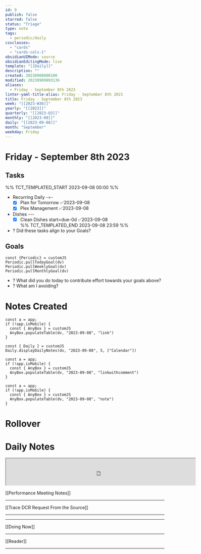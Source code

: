 ```yaml
---
id: 9
publish: false
starred: false
status: "Triage"
type: note
tags:
  - periodic/daily
cssclasses:
  - "cards"
  - "cards-cols-1"
obsidianUIMode: source
obsidianEditingMode: live
template: "[[Daily]]"
description: ""
created: 20230908000100
modified: 20230909093136
aliases:
  - Friday - September 8th 2023
linter-yaml-title-alias: Friday - September 8th 2023
title: Friday - September 8th 2023
week: "[[2023-W36]]"
yearly: "[[2023]]"
quarterly: "[[2023-Q3]]"
monthly: "[[2023-09]]"
daily: "[[2023-09-08]]"
month: "September"
weekday: Friday
---
```


# Friday - September 8th 2023

## Tasks

%% TCT_TEMPLATED_START 2023-09-08 00:00 %%
* Recurring Daily -=-
    - [x] Plan for Tomorrow ✅2023-09-08
    - [x] Plex Management ✅2023-09-08
* Dishes ---
    - [x] Clean Dishes start=due-0d ✅2023-09-08  
%% TCT_TEMPLATED_END 2023-09-08 23:59 %%
* ? Did these tasks align to your Goals?

## Goals

```dataviewjs
const {Periodic} = customJS
Periodic.pullTodayGoal(dv)
Periodic.pullWeeklyGoal(dv)
Periodic.pullMonthlyGoal(dv)
```

* ? What did you do today to contribute effort towards your goals above?
* ? What am I avoiding?

# Notes Created

```dataviewjs
const a = app;
if (!app.isMobile) {
  const { AnyBox } = customJS
  AnyBox.populateTable(dv, "2023-09-08", "link")
}
```

```dataviewjs
const { Daily } = customJS
Daily.displayDailyNotes(dv, "2023-09-08", 5, ["Calendar"])
```

```dataviewjs
const a = app;
if (!app.isMobile) {
  const { AnyBox } = customJS
  AnyBox.populateTable(dv, "2023-09-08", "linkwithcomment")
}
```

```dataviewjs
const a = app;
if (!app.isMobile) {
  const { AnyBox } = customJS
  AnyBox.populateTable(dv, "2023-09-08", "note")
}
```

# Rollover

# Daily Notes
<center><iframe width="600" height="85" src="https://ashleyhindle.com/focusanchor/api/kaxvYE8hiuKxyHVs/embed"></iframe></center>

[[Performance Meeting Notes]]


---



[[Trace DCR Request From the Source]]


---

---


[[Doing Now]]


---

[[Reader]]

---
